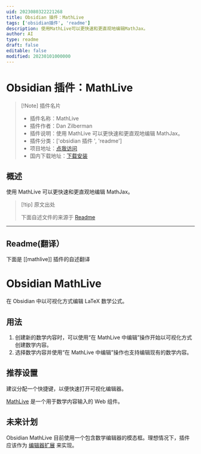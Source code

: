 ```yaml
---
uid: 2023080322221268
title: Obsidian 插件：MathLive
tags: ['obsidian插件', 'readme']
description: 使用MathLive可以更快速和更直观地编辑MathJax。
author: AI
type: readme
draft: false
editable: false
modified: 20230101000000
---
```


# Obsidian 插件：MathLive

> [!Note] 插件名片
> - 插件名称：MathLive
> - 插件作者：Dan Zilberman
> - 插件说明：使用 MathLive 可以更快速和更直观地编辑 MathJax。
> - 插件分类：['obsidian 插件 ', 'readme']
> - 项目地址：[点我访问](https://github.com/danzilberdan/obsidian-mathlive)
> - 国内下载地址：[下载安装](https://pkmer.cn/products/plugin/pluginMarket/?mathlive)

## 概述

使用 MathLive 可以更快速和更直观地编辑 MathJax。

> [!tip] 原文出处
>
>下面自述文件的来源于 [Readme](https://ghproxy.net/https://raw.githubusercontent.com/danzilberdan/obsidian-mathlive/master/README.md)

---

## Readme(翻译）

下面是 [[mathlive]] 插件的自述翻译

# Obsidian MathLive

在 Obsidian 中以可视化方式编辑 LaTeX 数学公式。

## 用法

1. 创建新的数学内容时，可以使用“在 MathLive 中编辑”操作开始以可视化方式创建数学内容。
2. 选择数学内容并使用“在 MathLive 中编辑”操作也支持编辑现有的数学内容。

## 推荐设置

建议分配一个快捷键，以便快速打开可视化编辑器。

[MathLive](https://cortexjs.io/mathlive/) 是一个用于数学内容输入的 Web 组件。

## 未来计划

Obsidian MathLive 目前使用一个包含数学编辑器的模态框。理想情况下，插件应该作为 [编辑器扩展](https://marcus.se.net/obsidian-plugin-docs/editor/extensions) 来实现。
